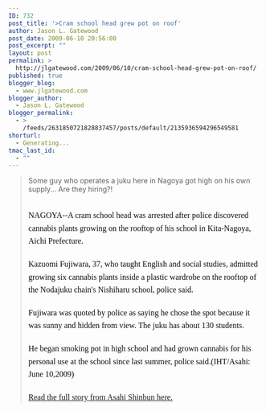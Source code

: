 ```yaml
---
ID: 732
post_title: '>Cram school head grew pot on roof'
author: Jason L. Gatewood
post_date: 2009-06-10 20:56:00
post_excerpt: ""
layout: post
permalink: >
  http://jlgatewood.com/2009/06/10/cram-school-head-grew-pot-on-roof/
published: true
blogger_blog:
  - www.jlgatewood.com
blogger_author:
  - Jason L. Gatewood
blogger_permalink:
  - >
    /feeds/2631850721828837457/posts/default/2135936594296549581
shorturl:
  - Generating...
tmac_last_id:
  - ""
---
```

>Some guy who operates a juku here in Nagoya got high on his own supply... Are they hiring?!<br /><br /><div><span style="font-family: Verdana; color: rgb(13, 13, 13); line-height: 24px; "><p style="margin-top: 0px; margin-right: 0px; margin-bottom: 20px; margin-left: 0px; padding-top: 0px; padding-right: 0px; padding-bottom: 0px; padding-left: 0px; font-size: 16px; line-height: 1.6; ">NAGOYA--A cram school head was arrested after police discovered cannabis plants growing on the rooftop of his school in Kita-Nagoya, Aichi Prefecture.</p><p style="margin-top: 0px; margin-right: 0px; margin-bottom: 20px; margin-left: 0px; padding-top: 0px; padding-right: 0px; padding-bottom: 0px; padding-left: 0px; font-size: 16px; line-height: 1.6; ">Kazuomi Fujiwara, 37, who taught English and social studies, admitted growing six cannabis plants inside a plastic wardrobe on the rooftop of the Nodajuku chain's Nishiharu school, police said.</p><p style="margin-top: 0px; margin-right: 0px; margin-bottom: 20px; margin-left: 0px; padding-top: 0px; padding-right: 0px; padding-bottom: 0px; padding-left: 0px; font-size: 16px; line-height: 1.6; ">Fujiwara was quoted by police as saying he chose the spot because it was sunny and hidden from view. The juku has about 130 students.</p><p style="margin-top: 0px; margin-right: 0px; margin-bottom: 20px; margin-left: 0px; padding-top: 0px; padding-right: 0px; padding-bottom: 0px; padding-left: 0px; font-size: 16px; line-height: 1.6; ">He began smoking pot in high school and had grown cannabis for his personal use at the school since last summer, police said.(IHT/Asahi: June 10,2009)</p><p style="margin-top: 0px; margin-right: 0px; margin-bottom: 20px; margin-left: 0px; padding-top: 0px; padding-right: 0px; padding-bottom: 0px; padding-left: 0px; font-size: 16px; line-height: 1.6; "><a href="http://smub.it/bm1">Read the full story from Asahi Shinbun here.</a></p></span></div>
